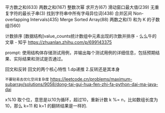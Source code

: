 平方数之和(633) 两数之和(167)
整数次幂 求开方(67)
滑动窗口最大值(239) 无重复字符的最长子串(3)  找到字符串中所有字母异位词(438)
合并区间 Non-overlapping Intervals(435)
Merge Sorted Array(88)
两数之和(1) 和为 K 的子数组(560)

计数排序 [数据结构]value_counts统计数组中元素出现的次数并排序 - 么么牛的文章 - 知乎
https://zhuanlan.zhihu.com/p/699143375

prompt: 使用结构体存储测试用例，并输出每个测试用例的详细信息，包括预期结果、实际结果和测试是否通过。

回文和反转
回文的两个核心特性
1.dp递推
2.反转还是其本身

`不要轻易去优化空间复杂度`
https://leetcode.cn/problems/maximum-subarray/solutions/9058/dong-tai-gui-hua-fen-zhi-fa-python-dai-ma-java-dai


x%10 取个位，意思是以10为循环，超过10，重新计数
k %= n，比如数组长度为10，那么 k=11 和 k=1 的翻转结果是一样的.
